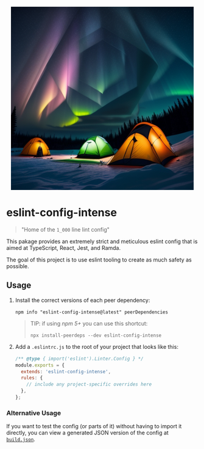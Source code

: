 <p align="center">
  <img alt="Lerna" src="./eslint in tents.png" width="480">
</p>

# eslint-config-intense

> "Home of the `1_000` line lint config"

This pakage provides an extremely strict and meticulous eslint config that is aimed at TypeScript, React, Jest, and Ramda.

The goal of this project is to use eslint tooling to create as much safety as possible.

## Usage

1. Install the correct versions of each peer dependency:

    ```shell
    npm info "eslint-config-intense@latest" peerDependencies
    ```

    > TIP: if using *npm 5+* you can use this shortcut:
    >
    > ```shell
    > npx install-peerdeps --dev eslint-config-intense
    > ```

2. Add a `.eslintrc.js` to the root of your project that looks like this:

    ```js
    /** @type { import('eslint').Linter.Config } */
    module.exports = {
      extends: 'eslint-config-intense',
      rules: {
        // include any project-specific overrides here
      },
    };

    ```

### Alternative Usage

If you want to test the config (or parts of it) without having to import it directly, you can view a generated JSON version of the config at [`build.json`]('./build.json').

